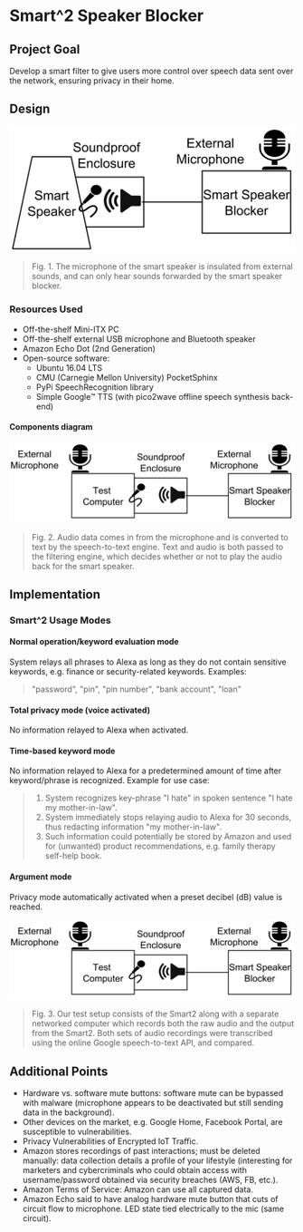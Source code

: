 # Smart^2 Speaker Blocker

## Project Goal
Develop a smart filter to give users more control over speech data sent over the network, ensuring privacy in their home.

## Design

![Smart^2 design](/img/fig1-design.png?raw=true "Smart^2 design diagram")
> Fig. 1. The microphone of the smart speaker is insulated from external sounds, and can only hear sounds forwarded by the smart speaker blocker.

### Resources Used
* Off-the-shelf Mini-ITX PC
* Off-the-shelf external USB microphone and Bluetooth speaker
* Amazon Echo Dot (2nd Generation)
* Open-source software:
  * Ubuntu 16.04 LTS
  * CMU (Carnegie Mellon University) PocketSphinx
  * PyPi SpeechRecognition library
  * Simple Google™ TTS (with pico2wave offline speech synthesis back-end)

#### Components diagram
![Smart^2 components](/img/fig2-components.png?raw=true "Smart^2 components diagram")
> Fig. 2. Audio data comes in from the microphone and is converted to text by the speech-to-text engine. Text and audio is both passed to the filtering engine, which decides whether or not to play the audio back for the smart speaker.

## Implementation

### Smart^2 Usage Modes
#### Normal operation/keyword evaluation mode
System relays all phrases to Alexa as long as they do not contain sensitive keywords, e.g. finance or security-related keywords. Examples:
> "password", "pin", "pin number", "bank account", "loan"

#### Total privacy mode (voice activated)
No information relayed to Alexa when activated.

#### Time-based keyword mode
No information relayed to Alexa for a predetermined amount of time after keyword/phrase is recognized. Example for use case:
> 1. System recognizes key-phrase "I hate" in spoken sentence "I hate my mother-in-law".
> 2. System immediately stops relaying audio to Alexa for 30 seconds, thus redacting information "my mother-in-law".
> 3. Such information could potentially be stored by Amazon and used for (unwanted) product recommendations, e.g. family therapy self-help book.

#### Argument mode
Privacy mode automatically activated when a preset decibel (dB) value is reached.

![Smart^2 implementation](/img/fig2-components.png?raw=true "Smart^2 implementation diagram")
> Fig. 3. Our test setup consists of the Smart2 along with a separate networked computer which records both the raw audio and the output from the Smart2. Both sets of audio recordings were transcribed using the online Google speech-to-text API, and compared.

## Additional Points
* Hardware vs. software mute buttons: software mute can be bypassed with malware (microphone appears to be deactivated but still sending data in the background).
* Other devices on the market, e.g. Google Home, Facebook Portal, are susceptible to vulnerabilities.
* Privacy Vulnerabilities of Encrypted IoT Traffic.
* Amazon stores recordings of past interactions; must be deleted manually: data collection details a profile of your lifestyle (interesting for marketers and cybercriminals who could obtain access with username/password obtained via security breaches (AWS, FB, etc.).
* Amazon Terms of Service: Amazon can use all captured data.
* Amazon Echo said to have analog hardware mute button that cuts of circuit flow to microphone. LED state tied electrically to the mic (same circuit).